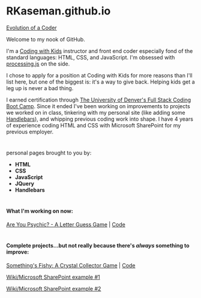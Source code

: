 # RKaseman.github.io

[Evolution of a Coder](https://rkaseman.github.io/)

Welcome to my nook of GitHub.

I'm a [Coding with Kids](https://www.codingwithkids.com/#!/) instructor and front end coder especially fond of the standard languages: HTML, CSS, and JavaScript. I'm obsessed with [processing.js](http://processingjs.org/) on the side.

I chose to apply for a position at Coding with Kids for more reasons than I'll list here, but one of the biggest is: it's a way to give back. Helping kids get a leg up is never a bad thing.

I earned certification through [The University of Denver's Full Stack Coding Boot Camp](https://bootcamp.du.edu/coding/full-time/). Since it ended I've been working on improvements to projects we worked on in class, tinkering with my personal site (like adding some [Handlebars](https://handlebarsjs.com/)), and whipping previous coding work into shape. I have 4 years of experience coding HTML and CSS with Microsoft SharePoint for my previous employer.

#
personal pages brought to you by:
- **HTML**
- **CSS**
- **JavaScript**
- **JQuery**
- **Handlebars**

#
#### What I'm working on now:

[Are You Psychic? - A Letter Guess Game](https://rkaseman.github.io/unit-03-game-psychic/)
|
[Code](https://github.com/RKaseman/unit-03-game-psychic)

#
#### Complete projects...but not really because there's _always_ something to improve:

[Something's Fishy: A Crystal Collector Game](https://rkaseman.github.io/unit-04-game-crystal-collector/)
|
[Code](https://github.com/RKaseman/unit-04-game-crystal-collector)

[Wiki/Microsoft SharePoint example #1](https://rkaseman.github.io/wiki-work.html)

[Wiki/Microsoft SharePoint example #2](https://rkaseman.github.io/wiki-work-2.html)
